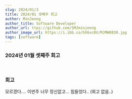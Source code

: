 ```yaml
---
slug: 2024/01/3
title: 2024/01 셋째주 회고
author: MinJeong
author_title: Software Developer
author_url: ttps://github.com/SMJminjeong
author_image_url: https://i.ibb.co/hX6xc0V/MJMW0830.jpg
tags: [software]
---
```


### 2024년 01월 셋째주 회고

<br/>

### 회고

모르겠다.... 이번주 너무 정신없고... 힘들었다..
(회고 없음..)


<br/>


